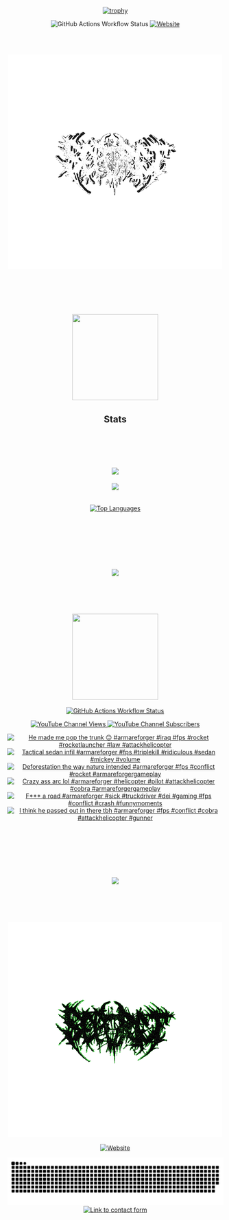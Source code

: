 [COMMENT]: <TITLE*****************************************>

<div align="center">
  <a href="https://seperet.com">
    
  [![trophy](https://github-profile-trophy.vercel.app/?username=denv3rr&column=-1&no-frame=true&no-bg=true&theme=darkhub&title=-Stars,-PullRequest,-Issues,-Reviews)](https://github.com/ryo-ma/github-profile-trophy)
    
  ![GitHub Actions Workflow Status](https://img.shields.io/github/actions/workflow/status/denv3rr/denv3rr/.github%2Fworkflows%2Fyoutube-cards.yml?logoColor=CD201F&label=connections&link=https%3A%2F%2Fyoutube.com%2F%40seperet)
  </a>
  <a href="https://seperet.com">
  ![Website](https://img.shields.io/website?url=https%3A%2F%2Fseperet.com&label=seperet.com)    
  </a>  
</div>

<br></br>

[COMMENT]: <LOGO*****************************************>
<div align="center">
  <a href="https://seperet.com">
    <img src=https://github.com/denv3rr/denv3rr/blob/main/Seperet_Slam_White.gif/>
  </a>
</div>
<br></br>
<br></br>
<br></br>

[COMMENT]: <STATS*****************************************>
<div align="center">

  <img src="https://github.com/Anmol-Baranwal/Cool-GIFs-For-GitHub/assets/74038190/0b335028-1d3d-4ee5-b5b3-a373d499be7e" width="200" height="200">

  ## Stats
</div>

<br></br>
<br></br>

<div align="center">  
<div align="center">
  <a>
    <img src="https://github-profile-summary-cards.vercel.app/api/cards/profile-details?username=denv3rr&theme=transparent"/>
    <br></br>
    <img src="https://github-readme-streak-stats.herokuapp.com?user=denv3rr&theme=transparent&hide_border=true&properties=background&border=white"/>
    <br></br>
  </a>
</div>
  
[![Top Languages](https://github-readme-stats.vercel.app/api/top-langs/?username=denv3rr&hide_border=true&theme=transparent&layout=donut&langs_count=12)](https://github.com/denv3rr/github-readme-stats)
<br></br>
<br></br>
<br></br>
<br></br>

<img src="https://user-images.githubusercontent.com/74038190/212284100-561aa473-3905-4a80-b561-0d28506553ee.gif">
<br></br>
<br></br>
<br></br>

[COMMENT]: <YOUTUBE*****************************************>
<div align="center">
<a href="https://youtube.com/@seperet">
  <img src="https://media4.giphy.com/media/v1.Y2lkPTc5MGI3NjExYzdqdmlpbzIzdDM1Zm8wNnR5MW8wODVwY29tMnBjd2ltb292eXRkMiZlcD12MV9pbnRlcm5hbF9naWZfYnlfaWQmY3Q9cw/dyLmcrc0wk4dUCxp0K/giphy.webp" width="200" height="200">

  <div align="center">
    
   [COMMENT]: <CHECK-WORKFLOWS*****************************************>
   
  ![GitHub Actions Workflow Status](https://img.shields.io/github/actions/workflow/status/denv3rr/denv3rr/.github%2Fworkflows%2Fyoutube-cards.yml?logoColor=CD201F&label=connections&link=https%3A%2F%2Fyoutube.com%2F%40seperet)
  
    
  </div>
  
  ![YouTube Channel Views](https://img.shields.io/youtube/channel/views/UCATB-IqmpAn-2XHu6lxTVwg)
  <a href="https://youtube.com/@seperet">
  ![YouTube Channel Subscribers](https://img.shields.io/youtube/channel/subscribers/UCATB-IqmpAn-2XHu6lxTVwg?link=https%3A%2F%2Fyoutube.com%2F%40seperet)
  </a>
</a>
  
<!-- BEGIN YOUTUBE-CARDS -->
[![He made me pop the trunk 😔 #armareforger #iraq #fps #rocket #rocketlauncher #law #attackhelicopter](https://ytcards.demolab.com/?id=aiYUOGekjBM&title=He+made+me+pop+the+trunk+%F0%9F%98%94+%23armareforger+%23iraq+%23fps+%23rocket+%23rocketlauncher+%23law+%23attackhelicopter&lang=en&timestamp=1754874109&background_color=%230d1117&title_color=%23ffffff&stats_color=%23dedede&max_title_lines=1&width=250&border_radius=5 "He made me pop the trunk 😔 #armareforger #iraq #fps #rocket #rocketlauncher #law #attackhelicopter")](https://www.youtube.com/shorts/aiYUOGekjBM)
[![Tactical sedan infil #armareforger #fps #triplekill #ridiculous #sedan #mickey #volume](https://ytcards.demolab.com/?id=Bdd4zV-glb0&title=Tactical+sedan+infil+%23armareforger+%23fps+%23triplekill+%23ridiculous+%23sedan+%23mickey+%23volume&lang=en&timestamp=1754857681&background_color=%230d1117&title_color=%23ffffff&stats_color=%23dedede&max_title_lines=1&width=250&border_radius=5 "Tactical sedan infil #armareforger #fps #triplekill #ridiculous #sedan #mickey #volume")](https://www.youtube.com/shorts/Bdd4zV-glb0)
[![Deforestation the way nature intended #armareforger #fps #conflict #rocket #armareforgergameplay](https://ytcards.demolab.com/?id=DXK-5Yky7M4&title=Deforestation+the+way+nature+intended+%23armareforger+%23fps+%23conflict+%23rocket+%23armareforgergameplay&lang=en&timestamp=1754546804&background_color=%230d1117&title_color=%23ffffff&stats_color=%23dedede&max_title_lines=1&width=250&border_radius=5 "Deforestation the way nature intended #armareforger #fps #conflict #rocket #armareforgergameplay")](https://www.youtube.com/shorts/DXK-5Yky7M4)
[![Crazy ass arc lol #armareforger #helicopter #pilot #attackhelicopter #cobra #armareforgergameplay](https://ytcards.demolab.com/?id=h8oz428GYik&title=Crazy+ass+arc+lol+%23armareforger+%23helicopter+%23pilot+%23attackhelicopter+%23cobra+%23armareforgergameplay&lang=en&timestamp=1754511067&background_color=%230d1117&title_color=%23ffffff&stats_color=%23dedede&max_title_lines=1&width=250&border_radius=5 "Crazy ass arc lol #armareforger #helicopter #pilot #attackhelicopter #cobra #armareforgergameplay")](https://www.youtube.com/shorts/h8oz428GYik)
[![F*** a road #armareforger #sick #truckdriver #dei #gaming #fps #conflict #crash #funnymoments](https://ytcards.demolab.com/?id=YdYh9Wzk898&title=F%2A%2A%2A+a+road+%23armareforger+%23sick+%23truckdriver+%23dei+%23gaming+%23fps+%23conflict+%23crash+%23funnymoments&lang=en&timestamp=1754503984&background_color=%230d1117&title_color=%23ffffff&stats_color=%23dedede&max_title_lines=1&width=250&border_radius=5 "F*** a road #armareforger #sick #truckdriver #dei #gaming #fps #conflict #crash #funnymoments")](https://www.youtube.com/shorts/YdYh9Wzk898)
[![I think he passed out in there tbh #armareforger #fps #conflict #cobra #attackhelicopter #gunner](https://ytcards.demolab.com/?id=QbEg_LEZWAg&title=I+think+he+passed+out+in+there+tbh+%23armareforger+%23fps+%23conflict+%23cobra+%23attackhelicopter+%23gunner&lang=en&timestamp=1754465084&background_color=%230d1117&title_color=%23ffffff&stats_color=%23dedede&max_title_lines=1&width=250&border_radius=5 "I think he passed out in there tbh #armareforger #fps #conflict #cobra #attackhelicopter #gunner")](https://www.youtube.com/shorts/QbEg_LEZWAg)
<!-- END YOUTUBE-CARDS -->
<br></br>
<br></br>
<br></br>

<img src="https://user-images.githubusercontent.com/74038190/212284100-561aa473-3905-4a80-b561-0d28506553ee.gif">
<br></br>
<br></br>
<br></br>

[COMMENT]: <LOGO*****************************************>
<div align="center">
  <a href="https://seperet.com">
    <img src=https://github.com/denv3rr/denv3rr/blob/main/Seperet_NightVision_Slam.gif/>
  </a>
</div>

<a href="https://seperet.com">
  
  ![Website](https://img.shields.io/website?url=https%3A%2F%2Fseperet.com&label=seperet.com)

<a/>
  
</div>

[COMMENT]: <SNAKE*****************************************>
  <div align="center">
    <picture>
      <source media="(prefers-color-scheme: dark)" srcset="https://raw.githubusercontent.com/platane/platane/output/github-contribution-grid-snake-dark.svg">
      <source media="(prefers-color-scheme: light)" srcset="https://raw.githubusercontent.com/platane/platane/output/github-contribution-grid-snake.svg">
      <img alt="GitHub contribution grid snake animation" src="https://raw.githubusercontent.com/platane/platane/output/github-contribution-grid-snake.svg">
    </picture>
  </div>
<div align="center">
<a href="https://seperet.com/contact"><img src="https://readme-typing-svg.demolab.com?font=Sixtyfour+Convergence&size=25&duration=3000&color=F7F7F7&center=true&width=520&height=60&lines=CLICK+HERE+TO+CONTACT" alt="Link to contact form" /></a>
</div>

[COMMENT]: <LOGOS*****************************************>
[logo1]: https://github.com/denv3rr/denv3rr/blob/main/Seperet_Slam_White.gif "Seperet.com"
[logo2]: https://github.com/denv3rr/denv3rr/blob/main/Seperet_NightVision_Slam.gif "Seperet.com"
